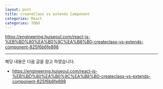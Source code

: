 ```yaml
---
layout: post
title: createClass vs extends Component 
categories: React
categories: TODO
---
```

https://engineering.huiseoul.com/react-js-%EB%BD%80%EA%B0%9C%EA%B8%B0-createclass-vs-extends-component-825f6b6fe898


----
해당 내용은 다음 글을 참고 하였습니다.
- https://engineering.huiseoul.com/react-js-%EB%BD%80%EA%B0%9C%EA%B8%B0-createclass-vs-extends-component-825f6b6fe898